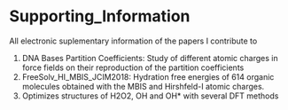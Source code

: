 # Supporting_Information
All electronic suplementary information of the papers I contribute to


1. DNA Bases Partition Coefficients: Study of different atomic charges in force fields on their reproduction of the partition coefficients
2. FreeSolv_HI_MBIS_JCIM2018: Hydration free energies of 614 organic molecules obtained with the MBIS and Hirshfeld-I atomic charges.
3. Optimizes structures of H2O2, OH and OH* with several DFT methods
